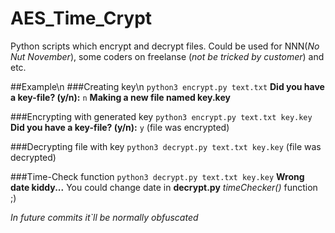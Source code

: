 # AES_Time_Crypt
Python scripts which encrypt and decrypt files.
Could be used for NNN(*No Nut November*), some coders on freelanse (*not be tricked by customer*) and etc.

##Example\n
###Creating key\n
`python3 encrypt.py text.txt`
**Did you have a key-file? (y/n):** `n`
**Making a new file named key.key**

###Encrypting with generated key
`python3 encrypt.py text.txt key.key`
**Did you have a key-file? (y/n):** `y`
(file was encrypted)

###Decrypting file with key
`python3 decrypt.py text.txt key.key`
(file was decrypted)

###Time-Check function
`python3 decrypt.py text.txt key.key`
**Wrong date kiddy...**
You could change date in **decrypt.py** *timeChecker()* function ;)

*In future commits it`ll be normally obfuscated*
